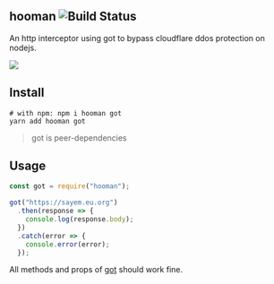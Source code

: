 ## hooman ![Build Status](https://img.shields.io/travis/sayem314/hooman.svg?style=flat-square&label=daily+builds)

An http interceptor using got to bypass cloudflare ddos protection on nodejs.

![](https://github.com/sayem314/hooman/raw/master/screenshot.png)

## Install

```shell
# with npm: npm i hooman got
yarn add hooman got
```

> got is peer-dependencies

## Usage

```js
const got = require("hooman");

got("https://sayem.eu.org")
  .then(response => {
    console.log(response.body);
  })
  .catch(error => {
    console.error(error);
  });
```

All methods and props of [got](https://github.com/sindresorhus/got) should work fine.
